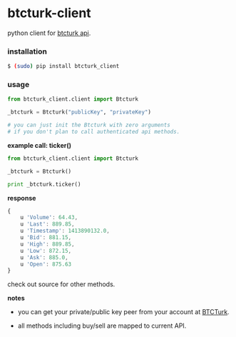 btcturk-client
================

python client for <a href="https://www.btcturk.com/yardim/api-home-page">btcturk api</a>.

### installation

```bash
$ (sudo) pip install btcturk_client
```

### usage
```python
from btcturk_client.client import Btcturk

_btcturk = Btcturk("publicKey", "privateKey")

# you can just init the Btcturk with zero arguments 
# if you don't plan to call authenticated api methods.
```

**example call: ticker()**

```python
from btcturk_client.client import Btcturk

_btcturk = Btcturk()

print _btcturk.ticker()
```

**response**

```javascript
{
    u 'Volume': 64.43,
    u 'Last': 889.85,
    u 'Timestamp': 1413890132.0,
    u 'Bid': 881.15,
    u 'High': 889.85,
    u 'Low': 872.15,
    u 'Ask': 885.0,
    u 'Open': 875.63
}
```

check out source for other methods.

**notes**

 - you can get your private/public key peer from your account at <a href="http://btcturk.com">BTCTurk</a>.

 - all methods including buy/sell are mapped to current API.
